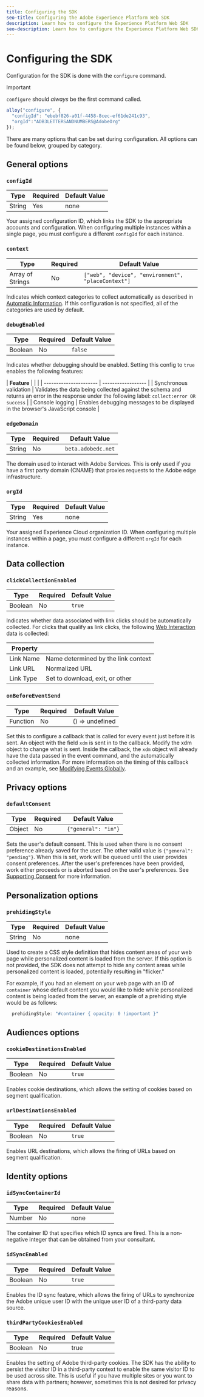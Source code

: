 ```yaml
---
title: Configuring the SDK
seo-title: Configuring the Adobe Experience Platform Web SDK
description: Learn how to configure the Experience Platform Web SDK
seo-description: Learn how to configure the Experience Platform Web SDK
---
```


# Configuring the SDK

Configuration for the SDK is done with the `configure` command.

>[!Important]
>`configure` should _always_ be the first command called.

```javascript
alloy("configure", {
  "configId": "ebebf826-a01f-4458-8cec-ef61de241c93",
  "orgId":"ADB3LETTERSANDNUMBERS@AdobeOrg"
});
```

There are many options that can be set during configuration. All options can be found below, grouped by category.

## General options

### `configId`

| **Type** | **Required** | **Default Value** |
| -------- | ------------ | ----------------- |
| String   | Yes          | none              |

Your assigned configuration ID, which links the SDK to the appropriate accounts and configuration.  When configuring multiple instances within a single page, you must configure a different `configId` for each instance.

### `context`

| **Type**         | **Required** | **Default Value**                                  |
| ---------------- | ------------ | -------------------------------------------------- |
| Array of Strings | No           | `["web", "device", "environment", "placeContext"]` |

Indicates which context categories to collect automatically as described in [Automatic Information](../reference/automatic-information.md).  If this configuration is not specified, all of the categories are used by default.

### `debugEnabled`

| **Type** | **Required** | **Default Value** |
| -------- | ------------ | ----------------- |
| Boolean  | No           | `false`           |

Indicates whether debugging should be enabled. Setting this config to `true` enables the following features:

| **Feature**            |                    |                                                                                                                            |
| ---------------------- | ------------------ |
| Synchronous validation | Validates the data being collected against the schema and returns an error in the response under the following label: `collect:error OR success` |
| Console logging        | Enables debugging messages to be displayed in the browser's JavaScript console                                                                  |

### `edgeDomain`

| **Type** | **Required** | **Default Value**  |
| -------- | ------------ | ------------------ |
| String   | No           | `beta.adobedc.net` |

The domain used to interact with Adobe Services. This is only used if you have a first party domain (CNAME) that proxies requests to the Adobe edge infrastructure.

### `orgId`

| **Type** | **Required** | **Default Value** |
| -------- | ------------ | ----------------- |
| String   | Yes          | none              |

Your assigned Experience Cloud organization ID.  When configuring multiple instances within a page, you must configure a different `orgId` for each instance.

## Data collection

### `clickCollectionEnabled`

| **Type** | **Required** | **Default Value** |
| -------- | ------------ | ----------------- |
| Boolean  | No           | `true`            |

Indicates whether data associated with link clicks should be automatically collected. For clicks that qualify as link clicks, the following [Web Interaction](https://github.com/adobe/xdm/blob/master/docs/reference/context/webinteraction.schema.md) data is collected:

| **Property** |                                     |
| ------------ | ----------------------------------- |
| Link Name    | Name determined by the link context |
| Link URL     | Normalized URL                      |
| Link Type    | Set to download, exit, or other     |

### `onBeforeEventSend`

| **Type** | **Required** | **Default Value** |
| -------- | ------------ | ----------------- |
| Function | No           | () => undefined   |

Set this to configure a callback that is called for every event just before it is sent.  An object with the field `xdm` is sent in to the callback.  Modify the xdm object to change what is sent.  Inside the callback, the `xdm` object will already have the data passed in the event command, and the automatically collected information.  For more information on the timing of this callback and an example, see [Modifying Events Globally](tracking-events.md#modifying-events-globally).

## Privacy options

### `defaultConsent`

| **Type** | **Required** | **Default Value** |
| -------- | ------------ | ----------------- |
| Object   | No           | `{"general": "in"}`|

Sets the user's default consent. This is used when there is no consent preference already saved for the user. The other valid value is `{"general": "pending"}`. When this is set, work will be queued until the user provides consent preferences. After the user's preferences have been provided, work either proceeds or is aborted based on the user's preferences. See [Supporting Consent](supporting-consent.md) for more information.

## Personalization options

### `prehidingStyle`

| **Type** | **Required** | **Default Value** |
| -------- | ------------ | ----------------- |
| String   | No           | none              |

Used to create a CSS style definition that hides content areas of your web page while personalized content is loaded from the server. If this option is not provided, the SDK does not attempt to hide any content areas while personalized content is loaded, potentially resulting in "flicker."

For example, if you had an element on your web page with an ID of `container` whose default content you would like to hide while personalized content is being loaded from the server, an example of a prehiding style would be as follows:

```javascript
  prehidingStyle: "#container { opacity: 0 !important }"
```

## Audiences options

### `cookieDestinationsEnabled`

| **Type** | **Required** | **Default Value** |
| -------- | ------------ | ----------------- |
| Boolean  | No           | `true`            |

Enables cookie destinations, which allows the setting of cookies based on segment qualification.

### `urlDestinationsEnabled`

| **Type** | **Required** | **Default Value** |
| -------- | ------------ | ----------------- |
| Boolean  | No           | `true`            |

Enables URL destinations, which allows the firing of URLs based on segment qualification.

## Identity options

### `idSyncContainerId`

| **Type** | **Required** | **Default Value** |
| -------- | ------------ | ----------------- |
| Number   | No           | none              |

The container ID that specifies which ID syncs are fired. This is a non-negative integer that can be obtained from your consultant.

### `idSyncEnabled`

| **Type** | **Required** | **Default Value** |
| -------- | ------------ | ----------------- |
| Boolean  | No           | `true`            |

Enables the ID sync feature, which allows the firing of URLs to synchronize the Adobe unique user ID with the unique user ID of a third-party data source.

### `thirdPartyCookiesEnabled`

| **Type** | **Required** | **Default Value** |
| -------- | ------------ | ----------------- |
| Boolean  | No           | true              |

Enables the setting of Adobe third-party cookies. The SDK has the ability to persist the visitor ID in a third-party context to enable the same visitor ID to be used across site. This is useful if you have multiple sites or you want to share data with partners; however, sometimes this is not desired for privacy reasons.
